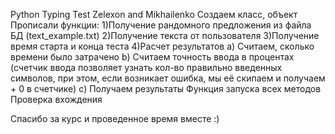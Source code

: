 Python Typing Test Zelexon and Mikhailenko
Создаем класс, объект
Прописали функции:
1)Получение рандомного предложения из файла БД (text_example.txt)
2)Получение текста от пользователя
3)Получение время старта и конца теста
4)Расчет результатов
 a) Считаем, сколько времени было затрачено
 b) Считаем точность ввода в процентах (счетчик ввода позволяет узнать кол-во правильно введенных символов, при этом, если возникает ошибка, мы её скипаем и получаем + 0 в счетчике)
 c) Получаем результаты
Функция запуска всех методов
Проверка вхождения


Спасибо за курс и проведенное время вместе :)




